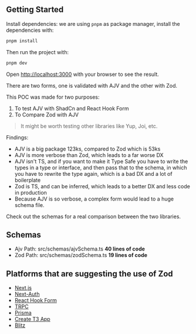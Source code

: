 ## Getting Started

Install dependencies:
we are using `pnpm` as package manager, install the dependencies with:

```bash
pnpm install
```

Then run the project with:

```bash
pnpm dev
```

Open [http://localhost:3000](http://localhost:3000) with your browser to see the result.

There are two forms, one is validated with AJV and the other with Zod.

This POC was made for two purposes:

1. To test AJV with ShadCn and React Hook Form
2. To Compare Zod with AJV

> It might be worth testing other libraries like Yup, Joi, etc.

Findings:

- AJV is a big package 123ks, compared to Zod which is 53ks
- AJV is more verbose than Zod, which leads to a far worse DX
- AJV isn't TS, and if you want to make it Type Safe you have to write the types in a type or interface, and then pass that to the schema, in which you have to rewrite the type again, which is a bad DX and a lot of boilerplate
- Zod is TS, and can be inferred, which leads to a better DX and less code in production
- Because AJV is so verbose, a complex form would lead to a huge schema file.

Check out the schemas for a real comparison between the two libraries.

## Schemas

- Ajv Path: src/schemas/ajvSchema.ts **40 lines of code**
- Zod Path: src/schemas/zodSchema.ts **19 lines of code**

## Platforms that are suggesting the use of Zod

- [Next.js](https://nextjs.org/)
- [Next-Auth](https://next-auth.js.org/)
- [React Hook Form](https://react-hook-form.com/)
- [TRPC](https://trpc.io/)
- [Prisma](https://www.prisma.io/)
- [Create T3 App](https://create.t3.gg/)
- [Blitz](https://blitzjs.com/)
